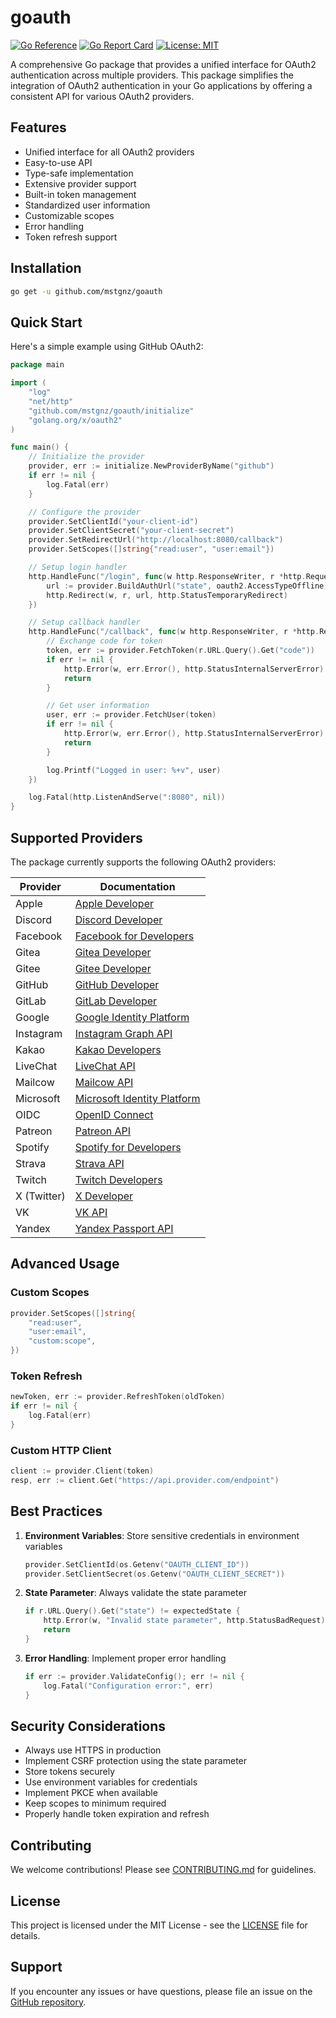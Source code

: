 # goauth

[![Go Reference](https://pkg.go.dev/badge/github.com/mstgnz/goauth.svg)](https://pkg.go.dev/github.com/mstgnz/goauth)
[![Go Report Card](https://goreportcard.com/badge/github.com/mstgnz/goauth)](https://goreportcard.com/report/github.com/mstgnz/goauth)
[![License: MIT](https://img.shields.io/badge/License-MIT-yellow.svg)](https://opensource.org/licenses/MIT)

A comprehensive Go package that provides a unified interface for OAuth2 authentication across multiple providers. This package simplifies the integration of OAuth2 authentication in your Go applications by offering a consistent API for various OAuth2 providers.

## Features

- Unified interface for all OAuth2 providers
- Easy-to-use API
- Type-safe implementation
- Extensive provider support
- Built-in token management
- Standardized user information
- Customizable scopes
- Error handling
- Token refresh support

## Installation

```bash
go get -u github.com/mstgnz/goauth
```

## Quick Start

Here's a simple example using GitHub OAuth2:

```go
package main

import (
    "log"
    "net/http"
    "github.com/mstgnz/goauth/initialize"
    "golang.org/x/oauth2"
)

func main() {
    // Initialize the provider
    provider, err := initialize.NewProviderByName("github")
    if err != nil {
        log.Fatal(err)
    }

    // Configure the provider
    provider.SetClientId("your-client-id")
    provider.SetClientSecret("your-client-secret")
    provider.SetRedirectUrl("http://localhost:8080/callback")
    provider.SetScopes([]string{"read:user", "user:email"})

    // Setup login handler
    http.HandleFunc("/login", func(w http.ResponseWriter, r *http.Request) {
        url := provider.BuildAuthUrl("state", oauth2.AccessTypeOffline)
        http.Redirect(w, r, url, http.StatusTemporaryRedirect)
    })

    // Setup callback handler
    http.HandleFunc("/callback", func(w http.ResponseWriter, r *http.Request) {
        // Exchange code for token
        token, err := provider.FetchToken(r.URL.Query().Get("code"))
        if err != nil {
            http.Error(w, err.Error(), http.StatusInternalServerError)
            return
        }

        // Get user information
        user, err := provider.FetchUser(token)
        if err != nil {
            http.Error(w, err.Error(), http.StatusInternalServerError)
            return
        }

        log.Printf("Logged in user: %+v", user)
    })

    log.Fatal(http.ListenAndServe(":8080", nil))
}
```

## Supported Providers

The package currently supports the following OAuth2 providers:

| Provider | Documentation |
|----------|--------------|
| Apple | [Apple Developer](https://developer.apple.com/) |
| Discord | [Discord Developer](https://discord.com/developers/docs) |
| Facebook | [Facebook for Developers](https://developers.facebook.com/) |
| Gitea | [Gitea Developer](https://gitea.io/en-us/docs/) |
| Gitee | [Gitee Developer](https://gitee.com/help) |
| GitHub | [GitHub Developer](https://developer.github.com/) |
| GitLab | [GitLab Developer](https://docs.gitlab.com/ee/api/) |
| Google | [Google Identity Platform](https://developers.google.com/identity) |
| Instagram | [Instagram Graph API](https://developers.facebook.com/docs/instagram-api) |
| Kakao | [Kakao Developers](https://developers.kakao.com/) |
| LiveChat | [LiveChat API](https://developers.livechat.com/docs/rest-api/) |
| Mailcow | [Mailcow API](https://mailcow.github.io/mailcow-dockerized-docs/) |
| Microsoft | [Microsoft Identity Platform](https://docs.microsoft.com/en-us/azure/active-directory/develop/) |
| OIDC | [OpenID Connect](https://openid.net/connect/) |
| Patreon | [Patreon API](https://docs.patreon.com/#introduction) |
| Spotify | [Spotify for Developers](https://developer.spotify.com/documentation/general/) |
| Strava | [Strava API](https://developers.strava.com/) |
| Twitch | [Twitch Developers](https://dev.twitch.tv/docs) |
| X (Twitter) | [X Developer](https://developer.x.com/) |
| VK | [VK API](https://vk.com/dev) |
| Yandex | [Yandex Passport API](https://yandex.com/dev/passport/) |

## Advanced Usage

### Custom Scopes

```go
provider.SetScopes([]string{
    "read:user",
    "user:email",
    "custom:scope",
})
```

### Token Refresh

```go
newToken, err := provider.RefreshToken(oldToken)
if err != nil {
    log.Fatal(err)
}
```

### Custom HTTP Client

```go
client := provider.Client(token)
resp, err := client.Get("https://api.provider.com/endpoint")
```

## Best Practices

1. **Environment Variables**: Store sensitive credentials in environment variables
   ```go
   provider.SetClientId(os.Getenv("OAUTH_CLIENT_ID"))
   provider.SetClientSecret(os.Getenv("OAUTH_CLIENT_SECRET"))
   ```

2. **State Parameter**: Always validate the state parameter
   ```go
   if r.URL.Query().Get("state") != expectedState {
       http.Error(w, "Invalid state parameter", http.StatusBadRequest)
       return
   }
   ```

3. **Error Handling**: Implement proper error handling
   ```go
   if err := provider.ValidateConfig(); err != nil {
       log.Fatal("Configuration error:", err)
   }
   ```

## Security Considerations

- Always use HTTPS in production
- Implement CSRF protection using the state parameter
- Store tokens securely
- Use environment variables for credentials
- Implement PKCE when available
- Keep scopes to minimum required
- Properly handle token expiration and refresh

## Contributing

We welcome contributions! Please see [CONTRIBUTING.md](CONTRIBUTING.md) for guidelines.

## License

This project is licensed under the MIT License - see the [LICENSE](LICENSE) file for details.

## Support

If you encounter any issues or have questions, please file an issue on the [GitHub repository](https://github.com/mstgnz/goauth/issues).